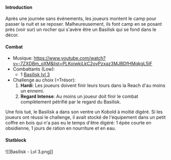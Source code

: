 #### Introduction
Après une journée sans événements, les joueurs montent le camp pour passer la nuit et se reposer. Malheureusement, ils font camp en se posant près (voir sur) un rocher qui s'avère être un Basilisk qui se fond dans le décor.
#### Combat
- Musique: https://www.youtube.com/watch?v=-7ZXDBm_oXM&list=PLKoiwkiLkC2ovPzxaz3MJBDfHMqkgL5IF
- Combattants (Low):
	- 1 [Basilisk lvl 3]([https://monster.pf2.tools/v/25YytrvD](https://monster.pf2.tools/v/25YytrvD))
- Challenge au choix (+Trésor):
	1. **Hardi**: Les joueurs doivent finir leurs tours dans la Reach d'au moins un ennemi.
	2. **Regard Intense**: Au moins un joueur doit finir le combat complètement pétrifié par le regard du Basilisk.

Une fois tué, le Basilisk a dans son ventre un Kobold à moitié digéré. Si les joueurs ont réussi le challenge, il avait stocké de l'équipement dans un petit coffre en bois qui n'a pas eu le temps d'être digéré: 1 épée courte en obsidienne, 1 jours de ration en nourriture et en eau.
#### Statblock
![[Basilisk - Lvl 3.png]]
